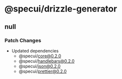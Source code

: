 # @specui/drizzle-generator

## null

### Patch Changes

- Updated dependencies
  - @specui/core@0.2.0
  - @specui/handlebars@0.2.0
  - @specui/json@0.2.0
  - @specui/prettier@0.2.0
